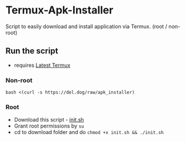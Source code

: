 # Termux-Apk-Installer
Script to easily download and install application via Termux. (root / non-root)
 
## Run the script
 - requires [Latest Termux](https://f-droid.org/packages/com.termux/)

### Non-root
 ```
 bash <(curl -s https://del.dog/raw/apk_installer)
 ```
### Root
- Download this script - [init.sh](https://raw.githubusercontent.com/code-rgb/termux-apk-installer/master/init.sh)
- Grant root permissions by `su`
- cd to download folder and do `chmod +x init.sh && ./init.sh`
